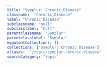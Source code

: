 ```yaml
--- 
 title: "Symplur: Chronic Disease" 
 classname:  "Chronic_Disease" 
 label: "Chronic Disease" 
 subclassname: "null" 
 subclasslabel: "null" 
 parentclassname: "Symplur" 
 parentclasslabel: "Symplur" 
 equalentCollections: [] 
 collections: ['Symplur: Chronic Disease']
 aliases:  "/topic/symplur-chronic-disease"  
 searchCategory: "topic" 
---
```

